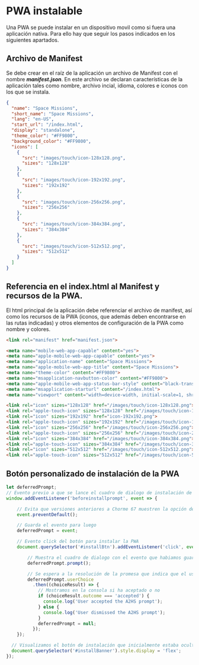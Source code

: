 # PWA instalable
Una PWA se puede instalar en un dispositivo movil como si fuera una aplicación nativa. Para ello hay que seguir los pasos indicados en los siguientes apartados.
## Archivo de Manifest
Se debe crear en el raíz de la aplicación un archivo de Manifest con el nombre ***manifest.json***. En este archivo se declaran características de la aplicación tales como nombre, archivo incial, idioma, colores e iconos con los que se instala.
```json
{
  "name": "Space Missions",
  "short_name": "Space Missions",
  "lang": "en-US",
  "start_url": "/index.html",
  "display": "standalone",
  "theme_color": "#FF9800",
  "background_color": "#FF9800",
  "icons": [
    {
      "src": "images/touch/icon-128x128.png",
      "sizes": "128x128"
    },
    {
      "src": "images/touch/icon-192x192.png",
      "sizes": "192x192"
    },
    {
      "src": "images/touch/icon-256x256.png",
      "sizes": "256x256"
    },
    {
      "src": "images/touch/icon-384x384.png",
      "sizes": "384x384"
    },
    {
      "src": "images/touch/icon-512x512.png",
      "sizes": "512x512"
    }
  ]
}
```

## Referencia en el index.html al Manifest y recursos de la PWA.

El html principal de la aplicación debe referenciar el archivo de manifest, así como los recursos de la PWA (iconos, que además deben encontrarse en las rutas indicadas) y otros elementos de configuración de la PWA como nombre y colores.

```html
<link rel="manifest" href="manifest.json">

<meta name="mobile-web-app-capable" content="yes">
<meta name="apple-mobile-web-app-capable" content="yes">
<meta name="application-name" content="Space Missions">
<meta name="apple-mobile-web-app-title" content="Space Missions">
<meta name="theme-color" content="#FF9800">
<meta name="msapplication-navbutton-color" content="#FF9800">
<meta name="apple-mobile-web-app-status-bar-style" content="black-translucent">
<meta name="msapplication-starturl" content="/index.html">
<meta name="viewport" content="width=device-width, initial-scale=1, shrink-to-fit=no">

<link rel="icon" sizes="128x128" href="/images/touch/icon-128x128.png">
<link rel="apple-touch-icon" sizes="128x128" href="/images/touch/icon-128x128.png">
<link rel="icon" sizes="192x192" href="icon-192x192.png">
<link rel="apple-touch-icon" sizes="192x192" href="/images/touch/icon-192x192.png">
<link rel="icon" sizes="256x256" href="/images/touch/icon-256x256.png">
<link rel="apple-touch-icon" sizes="256x256" href="/images/touch/icon-256x256.png">
<link rel="icon" sizes="384x384" href="/images/touch/icon-384x384.png">
<link rel="apple-touch-icon" sizes="384x384" href="/images/touch/icon-384x384.png">
<link rel="icon" sizes="512x512" href="/images/touch/icon-512x512.png">
<link rel="apple-touch-icon" sizes="512x512" href="/images/touch/icon-512x512.png">
```

## Botón personalizado de instalación de la PWA
```javascript
let deferredPrompt;
// Evento previo a que se lance el cuadro de dialogo de instalación de la PWA
window.addEventListener('beforeinstallprompt', event => {

    // Evita que versiones anteriores a Chorme 67 muestren la opción de instalación automáticamente
    event.preventDefault();

    // Guarda el evento para luego
    deferredPrompt = event;

    // Evento click del botón para instalar la PWA
    document.querySelector('#installBtn').addEventListener('click', event => {

        // Muestra el cuadro de dialogo con el evento que habiamos guardado.
        deferredPrompt.prompt();

        // Se espera a la resolución de la promesa que indica que el usuario ha contestado
        deferredPrompt.userChoice
          .then((choiceResult) => {
            // Mostramos en la consola si ha aceptado o no
            if (choiceResult.outcome === 'accepted') {
              console.log('User accepted the A2HS prompt');
            } else {
              console.log('User dismissed the A2HS prompt');
            }
            deferredPrompt = null;
          });
    });

  // Visualizamos el botón de instalación que inicialmente estaba oculto (display=none)
  document.querySelector('#installBanner').style.display = 'flex';
});
```